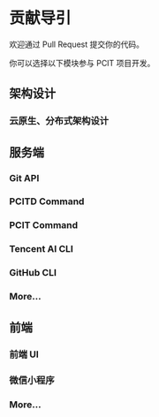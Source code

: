 # 贡献导引

欢迎通过 Pull Request 提交你的代码。

你可以选择以下模块参与 PCIT 项目开发。

## 架构设计

### 云原生、分布式架构设计

## 服务端

### Git API

### PCITD Command

### PCIT Command

### Tencent AI CLI

### GitHub CLI

### More...

## 前端

### 前端 UI

### 微信小程序

### More...
